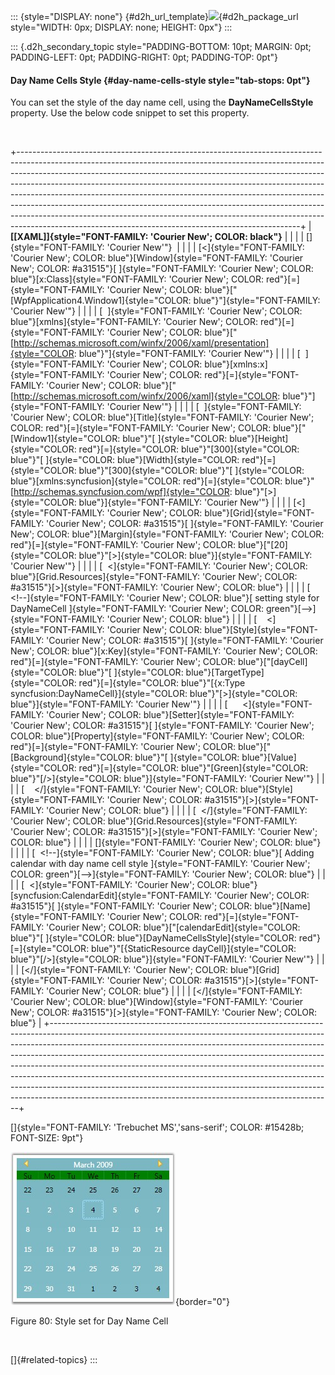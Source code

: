 ::: {style="DISPLAY: none"}
[](ms-xhelp:///?Id=d2h_url_template){#d2h_url_template}![](!package_url!){#d2h_package_url style="WIDTH: 0px; DISPLAY: none; HEIGHT: 0px"}
:::

::: {.d2h_secondary_topic style="PADDING-BOTTOM: 10pt; MARGIN: 0pt; PADDING-LEFT: 0pt; PADDING-RIGHT: 0pt; PADDING-TOP: 0pt"}
#### Day Name Cells Style {#day-name-cells-style style="tab-stops: 0pt"}

You can set the style of the day name cell, using the **DayNameCellsStyle** property. Use the below code snippet to set this property.

 

+----------------------------------------------------------------------------------------------------------------------------------------------------------------------------------------------------------------------------------------------------------------------------------------------------------------------------------------------------------------------------------------------------------------------------------------------------------------------------------------------------------------------------------------------------------------------------------------------------------------------------------------+
| **[\[XAML\]]{style="FONT-FAMILY: 'Courier New'; COLOR: black"}**                                                                                                                                                                                                                                                                                                                                                                                                                                                                                                                                                                       |
|                                                                                                                                                                                                                                                                                                                                                                                                                                                                                                                                                                                                                                        |
| []{style="FONT-FAMILY: 'Courier New'"}                                                                                                                                                                                                                                                                                                                                                                                                                                                                                                                                                                                                 |
|                                                                                                                                                                                                                                                                                                                                                                                                                                                                                                                                                                                                                                        |
| [\<]{style="FONT-FAMILY: 'Courier New'; COLOR: blue"}[Window]{style="FONT-FAMILY: 'Courier New'; COLOR: #a31515"}[ ]{style="FONT-FAMILY: 'Courier New'; COLOR: blue"}[x:Class]{style="FONT-FAMILY: 'Courier New'; COLOR: red"}[=]{style="FONT-FAMILY: 'Courier New'; COLOR: blue"}[\"[WpfApplication4.Window1]{style="COLOR: blue"}\"]{style="FONT-FAMILY: 'Courier New'"}                                                                                                                                                                                                                                                             |
|                                                                                                                                                                                                                                                                                                                                                                                                                                                                                                                                                                                                                                        |
| [  ]{style="FONT-FAMILY: 'Courier New'; COLOR: blue"}[xmlns]{style="FONT-FAMILY: 'Courier New'; COLOR: red"}[=]{style="FONT-FAMILY: 'Courier New'; COLOR: blue"}[\"[http://schemas.microsoft.com/winfx/2006/xaml/presentation]{style="COLOR: blue"}\"]{style="FONT-FAMILY: 'Courier New'"}                                                                                                                                                                                                                                                                                                                                             |
|                                                                                                                                                                                                                                                                                                                                                                                                                                                                                                                                                                                                                                        |
| [  ]{style="FONT-FAMILY: 'Courier New'; COLOR: blue"}[xmlns:x]{style="FONT-FAMILY: 'Courier New'; COLOR: red"}[=]{style="FONT-FAMILY: 'Courier New'; COLOR: blue"}[\"[http://schemas.microsoft.com/winfx/2006/xaml]{style="COLOR: blue"}\"]{style="FONT-FAMILY: 'Courier New'"}                                                                                                                                                                                                                                                                                                                                                        |
|                                                                                                                                                                                                                                                                                                                                                                                                                                                                                                                                                                                                                                        |
| [  ]{style="FONT-FAMILY: 'Courier New'; COLOR: blue"}[Title]{style="FONT-FAMILY: 'Courier New'; COLOR: red"}[=]{style="FONT-FAMILY: 'Courier New'; COLOR: blue"}[\"[Window1]{style="COLOR: blue"}\"[ ]{style="COLOR: blue"}[Height]{style="COLOR: red"}[=]{style="COLOR: blue"}\"[300]{style="COLOR: blue"}\"[ ]{style="COLOR: blue"}[Width]{style="COLOR: red"}[=]{style="COLOR: blue"}\"[300]{style="COLOR: blue"}\"[ ]{style="COLOR: blue"}[xmlns:syncfusion]{style="COLOR: red"}[=]{style="COLOR: blue"}\"[http://schemas.syncfusion.com/wpf]{style="COLOR: blue"}\"[\>]{style="COLOR: blue"}]{style="FONT-FAMILY: 'Courier New'"} |
|                                                                                                                                                                                                                                                                                                                                                                                                                                                                                                                                                                                                                                        |
| [\<]{style="FONT-FAMILY: 'Courier New'; COLOR: blue"}[Grid]{style="FONT-FAMILY: 'Courier New'; COLOR: #a31515"}[ ]{style="FONT-FAMILY: 'Courier New'; COLOR: blue"}[Margin]{style="FONT-FAMILY: 'Courier New'; COLOR: red"}[=]{style="FONT-FAMILY: 'Courier New'; COLOR: blue"}[\"[20]{style="COLOR: blue"}\"[\>]{style="COLOR: blue"}]{style="FONT-FAMILY: 'Courier New'"}                                                                                                                                                                                                                                                            |
|                                                                                                                                                                                                                                                                                                                                                                                                                                                                                                                                                                                                                                        |
| [  \<]{style="FONT-FAMILY: 'Courier New'; COLOR: blue"}[Grid.Resources]{style="FONT-FAMILY: 'Courier New'; COLOR: #a31515"}[\>]{style="FONT-FAMILY: 'Courier New'; COLOR: blue"}                                                                                                                                                                                                                                                                                                                                                                                                                                                       |
|                                                                                                                                                                                                                                                                                                                                                                                                                                                                                                                                                                                                                                        |
| [    \<!\--]{style="FONT-FAMILY: 'Courier New'; COLOR: blue"}[ setting style for DayNameCell ]{style="FONT-FAMILY: 'Courier New'; COLOR: green"}[\--\>]{style="FONT-FAMILY: 'Courier New'; COLOR: blue"}                                                                                                                                                                                                                                                                                                                                                                                                                               |
|                                                                                                                                                                                                                                                                                                                                                                                                                                                                                                                                                                                                                                        |
| [    \<]{style="FONT-FAMILY: 'Courier New'; COLOR: blue"}[Style]{style="FONT-FAMILY: 'Courier New'; COLOR: #a31515"}[ ]{style="FONT-FAMILY: 'Courier New'; COLOR: blue"}[x:Key]{style="FONT-FAMILY: 'Courier New'; COLOR: red"}[=]{style="FONT-FAMILY: 'Courier New'; COLOR: blue"}[\"[dayCell]{style="COLOR: blue"}\"[ ]{style="COLOR: blue"}[TargetType]{style="COLOR: red"}[=]{style="COLOR: blue"}\"[{x:Type syncfusion:DayNameCell}]{style="COLOR: blue"}\"[\>]{style="COLOR: blue"}]{style="FONT-FAMILY: 'Courier New'"}                                                                                                         |
|                                                                                                                                                                                                                                                                                                                                                                                                                                                                                                                                                                                                                                        |
| [      \<]{style="FONT-FAMILY: 'Courier New'; COLOR: blue"}[Setter]{style="FONT-FAMILY: 'Courier New'; COLOR: #a31515"}[ ]{style="FONT-FAMILY: 'Courier New'; COLOR: blue"}[Property]{style="FONT-FAMILY: 'Courier New'; COLOR: red"}[=]{style="FONT-FAMILY: 'Courier New'; COLOR: blue"}[\"[Background]{style="COLOR: blue"}\"[ ]{style="COLOR: blue"}[Value]{style="COLOR: red"}[=]{style="COLOR: blue"}\"[Green]{style="COLOR: blue"}\"[/\>]{style="COLOR: blue"}]{style="FONT-FAMILY: 'Courier New'"}                                                                                                                              |
|                                                                                                                                                                                                                                                                                                                                                                                                                                                                                                                                                                                                                                        |
| [    \</]{style="FONT-FAMILY: 'Courier New'; COLOR: blue"}[Style]{style="FONT-FAMILY: 'Courier New'; COLOR: #a31515"}[\>]{style="FONT-FAMILY: 'Courier New'; COLOR: blue"}                                                                                                                                                                                                                                                                                                                                                                                                                                                             |
|                                                                                                                                                                                                                                                                                                                                                                                                                                                                                                                                                                                                                                        |
| [  \</]{style="FONT-FAMILY: 'Courier New'; COLOR: blue"}[Grid.Resources]{style="FONT-FAMILY: 'Courier New'; COLOR: #a31515"}[\>]{style="FONT-FAMILY: 'Courier New'; COLOR: blue"}                                                                                                                                                                                                                                                                                                                                                                                                                                                      |
|                                                                                                                                                                                                                                                                                                                                                                                                                                                                                                                                                                                                                                        |
| []{style="FONT-FAMILY: 'Courier New'; COLOR: blue"}                                                                                                                                                                                                                                                                                                                                                                                                                                                                                                                                                                                    |
|                                                                                                                                                                                                                                                                                                                                                                                                                                                                                                                                                                                                                                        |
| [  \<!\--]{style="FONT-FAMILY: 'Courier New'; COLOR: blue"}[ Adding calendar with day name cell style ]{style="FONT-FAMILY: 'Courier New'; COLOR: green"}[\--\>]{style="FONT-FAMILY: 'Courier New'; COLOR: blue"}                                                                                                                                                                                                                                                                                                                                                                                                                      |
|                                                                                                                                                                                                                                                                                                                                                                                                                                                                                                                                                                                                                                        |
| [  \<]{style="FONT-FAMILY: 'Courier New'; COLOR: blue"}[syncfusion:CalendarEdit]{style="FONT-FAMILY: 'Courier New'; COLOR: #a31515"}[ ]{style="FONT-FAMILY: 'Courier New'; COLOR: blue"}[Name]{style="FONT-FAMILY: 'Courier New'; COLOR: red"}[=]{style="FONT-FAMILY: 'Courier New'; COLOR: blue"}[\"[calendarEdit]{style="COLOR: blue"}\"[ ]{style="COLOR: blue"}[DayNameCellsStyle]{style="COLOR: red"}[=]{style="COLOR: blue"}\"[{StaticResource dayCell}]{style="COLOR: blue"}\"[/\>]{style="COLOR: blue"}]{style="FONT-FAMILY: 'Courier New'"}                                                                                    |
|                                                                                                                                                                                                                                                                                                                                                                                                                                                                                                                                                                                                                                        |
| [\</]{style="FONT-FAMILY: 'Courier New'; COLOR: blue"}[Grid]{style="FONT-FAMILY: 'Courier New'; COLOR: #a31515"}[\>]{style="FONT-FAMILY: 'Courier New'; COLOR: blue"}                                                                                                                                                                                                                                                                                                                                                                                                                                                                  |
|                                                                                                                                                                                                                                                                                                                                                                                                                                                                                                                                                                                                                                        |
| [\</]{style="FONT-FAMILY: 'Courier New'; COLOR: blue"}[Window]{style="FONT-FAMILY: 'Courier New'; COLOR: #a31515"}[\>]{style="FONT-FAMILY: 'Courier New'; COLOR: blue"}                                                                                                                                                                                                                                                                                                                                                                                                                                                                |
+----------------------------------------------------------------------------------------------------------------------------------------------------------------------------------------------------------------------------------------------------------------------------------------------------------------------------------------------------------------------------------------------------------------------------------------------------------------------------------------------------------------------------------------------------------------------------------------------------------------------------------------+

[]{style="FONT-FAMILY: 'Trebuchet MS','sans-serif'; COLOR: #15428b; FONT-SIZE: 9pt"} 

![](ImagesExt/image30_84.jpg){border="0"}

Figure 80: Style set for Day Name Cell

 

[]{#related-topics}
:::
